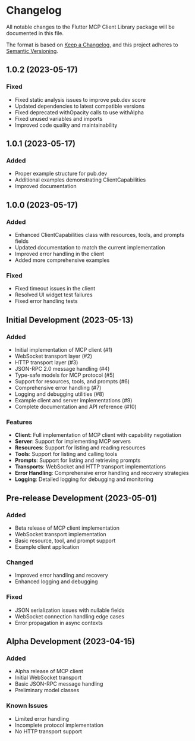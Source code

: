 # Changelog

All notable changes to the Flutter MCP Client Library package will be documented in this file.

The format is based on [Keep a Changelog](https://keepachangelog.com/en/1.0.0/),
and this project adheres to [Semantic Versioning](https://semver.org/spec/v2.0.0.html).

## 1.0.2 (2023-05-17)

### Fixed
- Fixed static analysis issues to improve pub.dev score
- Updated dependencies to latest compatible versions
- Fixed deprecated withOpacity calls to use withAlpha
- Fixed unused variables and imports
- Improved code quality and maintainability

## 1.0.1 (2023-05-17)

### Added
- Proper example structure for pub.dev
- Additional examples demonstrating ClientCapabilities
- Improved documentation

## 1.0.0 (2023-05-17)

### Added
- Enhanced ClientCapabilities class with resources, tools, and prompts fields
- Updated documentation to match the current implementation
- Improved error handling in the client
- Added more comprehensive examples

### Fixed
- Fixed timeout issues in the client
- Resolved UI widget test failures
- Fixed error handling tests

## Initial Development (2023-05-13)

### Added
- Initial implementation of MCP client (#1)
- WebSocket transport layer (#2)
- HTTP transport layer (#3)
- JSON-RPC 2.0 message handling (#4)
- Type-safe models for MCP protocol (#5)
- Support for resources, tools, and prompts (#6)
- Comprehensive error handling (#7)
- Logging and debugging utilities (#8)
- Example client and server implementations (#9)
- Complete documentation and API reference (#10)

### Features
- **Client**: Full implementation of MCP client with capability negotiation
- **Server**: Support for implementing MCP servers
- **Resources**: Support for listing and reading resources
- **Tools**: Support for listing and calling tools
- **Prompts**: Support for listing and retrieving prompts
- **Transports**: WebSocket and HTTP transport implementations
- **Error Handling**: Comprehensive error handling and recovery strategies
- **Logging**: Detailed logging for debugging and monitoring

## Pre-release Development (2023-05-01)

### Added
- Beta release of MCP client implementation
- WebSocket transport implementation
- Basic resource, tool, and prompt support
- Example client application

### Changed
- Improved error handling and recovery
- Enhanced logging and debugging

### Fixed
- JSON serialization issues with nullable fields
- WebSocket connection handling edge cases
- Error propagation in async contexts

## Alpha Development (2023-04-15)

### Added
- Alpha release of MCP client
- Initial WebSocket transport
- Basic JSON-RPC message handling
- Preliminary model classes

### Known Issues
- Limited error handling
- Incomplete protocol implementation
- No HTTP transport support
